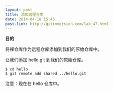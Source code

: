 ```yaml
---
layout: post
title: 添加远程仓库
date: 2014-04-18 15:45
post-link: http://gitimmersion.com/lab_47.html
---
```


**目的**

将裸仓库作为远程仓库添加到我们的原始仓库中。

让我们添加 hello.git 到我们的原始仓库。

```
$ cd hello
$ git remote add shared ../hello.git
```

注意：现在在 hello 仓库中。
